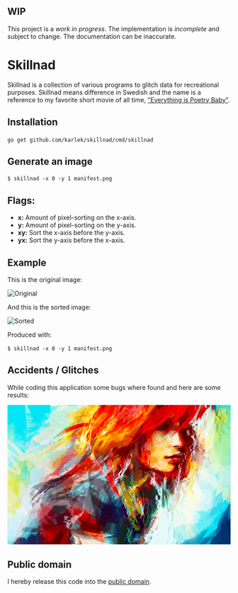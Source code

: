 WIP
---
This project is a *work in progress*. The implementation is *incomplete* and
subject to change. The documentation can be inaccurate.

Skillnad
=========

Skillnad is a collection of various programs to glitch data for recreational
purposes. Skillnad means difference in Swedish and the name is a reference to my
favorite short movie of all time, ["Everything is Poetry Baby"](https://www.youtube.com/watch?v=BE0BY9tORhQ).

Installation
------------

`go get github.com/karlek/skillnad/cmd/skillnad`

Generate an image
-----------------

```shell
$ skillnad -x 0 -y 1 manifest.png
```

Flags:
------

* __x:__
	Amount of pixel-sorting on the x-axis.
* __y:__
	Amount of pixel-sorting on the y-axis.
* __xy:__
	Sort the x-axis before the y-axis.
* __yx:__
	Sort the y-axis before the x-axis.

Example
--------

This is the original image:

![Original](https://github.com/karlek/skillnad/blob/master/manifest.png?raw=true)

And this is the sorted image:

![Sorted](https://github.com/karlek/skillnad/blob/master/out.png?raw=true)

Produced with:

```shell
$ skillnad -x 0 -y 1 manifest.png
```

Accidents / Glitches
----------------------

While coding this application some bugs where found and here are some results:

![Accident #1](https://github.com/karlek/skillnad/blob/master/Accident1.png?raw=true)

Public domain
-------------
I hereby release this code into the [public domain](https://creativecommons.org/publicdomain/zero/1.0/).
